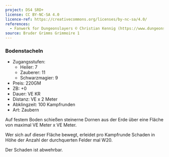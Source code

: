 ```yaml
---
project: DS4 SRD+
license: CC BY-NC-SA 4.0
licence-ref: https://creativecommons.org/licenses/by-nc-sa/4.0/
references: 
  - Fanwerk for Dungeonslayers © Christian Kennig (https://www.dungeonslayers.net/)
source: Bruder Grimms Grimmoire 1
---
```


### Bodenstacheln

- Zugangsstufen:
  - Heiler: 7
  - Zauberer: 11
  - Schwarzmagier: 9
- Preis: 220GM
- ZB: +0
- Dauer: VE KR
- Distanz: VE x 2 Meter
- Abklingzeit: 100 Kampfrunden
- Art: Zaubern

Auf festem Boden schießen steinerne Dornen aus der Erde über eine Fläche von maximal VE Meter x VE Meter.

Wer sich auf dieser Fläche bewegt, erleidet pro Kampfrunde Schaden in Höhe der Anzahl der durchquerten Felder mal W20.

Der Schaden ist abwehrbar.

